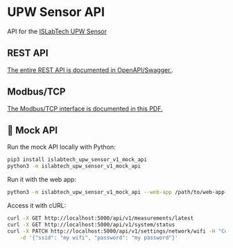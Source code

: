 # UPW Sensor API

API for the [ISLabTech UPW Sensor](https://gitlab.com/islabtech/upw-sensor)

## REST API
[The entire REST API is documented in OpenAPI/Swagger.](openapi.yml).

## Modbus/TCP
[The Modbus/TCP interface is documented in this PDF.](modbus-doc.pdf)

## 🐍 Mock API

Run the mock API locally with Python:

```sh
pip3 install islabtech_upw_sensor_v1_mock_api
python3 -m islabtech_upw_sensor_v1_mock_api
```

Run it with the web app:

```sh
python3 -m islabtech_upw_sensor_v1_mock_api --web-app /path/to/web-app-git-repo
```

Access it with cURL:

```sh
curl -X GET http://localhost:5000/api/v1/measurements/latest
curl -X GET http://localhost:5000/api/v1/system/status
curl -X PATCH http://localhost:5000/api/v1/settings/network/wifi -H "Content-Type: application/json" \
    -d '{"ssid": "my wifi", "password": "my password"}'
```

<!-- ## :book: Documentation

### Guides

Each group of API endoints is documented in its own guide.

- [measure](/guides/measure.md)
- [temperature calibration](/guides/temperature%20calibration.md)
- [conductivity calibration](/guides/conductivity%20calibration.md)

- [system](/guides/system.md)
- [settings](/guides/settings.md) -->
